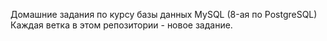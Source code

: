 Домашние задания по курсу базы данных MySQL (8-ая по PostgreSQL)
Каждая ветка в этом репозитории - новое задание.
